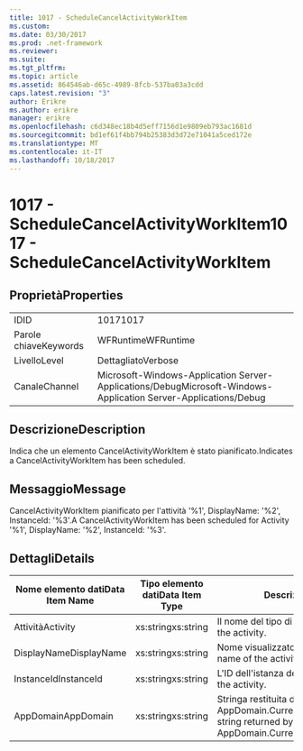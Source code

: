 ```yaml
---
title: 1017 - ScheduleCancelActivityWorkItem
ms.custom: 
ms.date: 03/30/2017
ms.prod: .net-framework
ms.reviewer: 
ms.suite: 
ms.tgt_pltfrm: 
ms.topic: article
ms.assetid: 864546ab-d65c-4989-8fcb-537ba03a3cdd
caps.latest.revision: "3"
author: Erikre
ms.author: erikre
manager: erikre
ms.openlocfilehash: c6d348ec18b4d5eff7156d1e9809eb793ac1681d
ms.sourcegitcommit: bd1ef61f4bb794b25383d3d72e71041a5ced172e
ms.translationtype: MT
ms.contentlocale: it-IT
ms.lasthandoff: 10/18/2017
---
```

# <a name="1017---schedulecancelactivityworkitem"></a><span data-ttu-id="f6c59-102">1017 - ScheduleCancelActivityWorkItem</span><span class="sxs-lookup"><span data-stu-id="f6c59-102">1017 - ScheduleCancelActivityWorkItem</span></span>
## <a name="properties"></a><span data-ttu-id="f6c59-103">Proprietà</span><span class="sxs-lookup"><span data-stu-id="f6c59-103">Properties</span></span>  
  
|||  
|-|-|  
|<span data-ttu-id="f6c59-104">ID</span><span class="sxs-lookup"><span data-stu-id="f6c59-104">ID</span></span>|<span data-ttu-id="f6c59-105">1017</span><span class="sxs-lookup"><span data-stu-id="f6c59-105">1017</span></span>|  
|<span data-ttu-id="f6c59-106">Parole chiave</span><span class="sxs-lookup"><span data-stu-id="f6c59-106">Keywords</span></span>|<span data-ttu-id="f6c59-107">WFRuntime</span><span class="sxs-lookup"><span data-stu-id="f6c59-107">WFRuntime</span></span>|  
|<span data-ttu-id="f6c59-108">Livello</span><span class="sxs-lookup"><span data-stu-id="f6c59-108">Level</span></span>|<span data-ttu-id="f6c59-109">Dettagliato</span><span class="sxs-lookup"><span data-stu-id="f6c59-109">Verbose</span></span>|  
|<span data-ttu-id="f6c59-110">Canale</span><span class="sxs-lookup"><span data-stu-id="f6c59-110">Channel</span></span>|<span data-ttu-id="f6c59-111">Microsoft-Windows-Application Server-Applications/Debug</span><span class="sxs-lookup"><span data-stu-id="f6c59-111">Microsoft-Windows-Application Server-Applications/Debug</span></span>|  
  
## <a name="description"></a><span data-ttu-id="f6c59-112">Descrizione</span><span class="sxs-lookup"><span data-stu-id="f6c59-112">Description</span></span>  
 <span data-ttu-id="f6c59-113">Indica che un elemento CancelActivityWorkItem è stato pianificato.</span><span class="sxs-lookup"><span data-stu-id="f6c59-113">Indicates a CancelActivityWorkItem has been scheduled.</span></span>  
  
## <a name="message"></a><span data-ttu-id="f6c59-114">Messaggio</span><span class="sxs-lookup"><span data-stu-id="f6c59-114">Message</span></span>  
 <span data-ttu-id="f6c59-115">CancelActivityWorkItem pianificato per l'attività '%1', DisplayName: '%2', InstanceId: '%3'.</span><span class="sxs-lookup"><span data-stu-id="f6c59-115">A CancelActivityWorkItem has been scheduled for Activity '%1', DisplayName: '%2', InstanceId: '%3'.</span></span>  
  
## <a name="details"></a><span data-ttu-id="f6c59-116">Dettagli</span><span class="sxs-lookup"><span data-stu-id="f6c59-116">Details</span></span>  
  
|<span data-ttu-id="f6c59-117">Nome elemento dati</span><span class="sxs-lookup"><span data-stu-id="f6c59-117">Data Item Name</span></span>|<span data-ttu-id="f6c59-118">Tipo elemento dati</span><span class="sxs-lookup"><span data-stu-id="f6c59-118">Data Item Type</span></span>|<span data-ttu-id="f6c59-119">Descrizione</span><span class="sxs-lookup"><span data-stu-id="f6c59-119">Description</span></span>|  
|--------------------|--------------------|-----------------|  
|<span data-ttu-id="f6c59-120">Attività</span><span class="sxs-lookup"><span data-stu-id="f6c59-120">Activity</span></span>|<span data-ttu-id="f6c59-121">xs:string</span><span class="sxs-lookup"><span data-stu-id="f6c59-121">xs:string</span></span>|<span data-ttu-id="f6c59-122">Il nome del tipo di attività.</span><span class="sxs-lookup"><span data-stu-id="f6c59-122">The type name of the activity.</span></span>|  
|<span data-ttu-id="f6c59-123">DisplayName</span><span class="sxs-lookup"><span data-stu-id="f6c59-123">DisplayName</span></span>|<span data-ttu-id="f6c59-124">xs:string</span><span class="sxs-lookup"><span data-stu-id="f6c59-124">xs:string</span></span>|<span data-ttu-id="f6c59-125">Nome visualizzato dell'attività.</span><span class="sxs-lookup"><span data-stu-id="f6c59-125">The display name of the activity.</span></span>|  
|<span data-ttu-id="f6c59-126">InstanceId</span><span class="sxs-lookup"><span data-stu-id="f6c59-126">InstanceId</span></span>|<span data-ttu-id="f6c59-127">xs:string</span><span class="sxs-lookup"><span data-stu-id="f6c59-127">xs:string</span></span>|<span data-ttu-id="f6c59-128">L'ID dell'istanza dell'attività.</span><span class="sxs-lookup"><span data-stu-id="f6c59-128">The instance id of the activity.</span></span>|  
|<span data-ttu-id="f6c59-129">AppDomain</span><span class="sxs-lookup"><span data-stu-id="f6c59-129">AppDomain</span></span>|<span data-ttu-id="f6c59-130">xs:string</span><span class="sxs-lookup"><span data-stu-id="f6c59-130">xs:string</span></span>|<span data-ttu-id="f6c59-131">Stringa restituita da AppDomain.CurrentDomain.FriendlyName.</span><span class="sxs-lookup"><span data-stu-id="f6c59-131">The string returned by AppDomain.CurrentDomain.FriendlyName.</span></span>|
